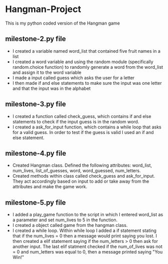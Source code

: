 # Hangman-Project
This is my python coded version of the Hangman game 

## milestone-2.py file
- I created a variable named word_list that contained five fruit names in a list
- I created a word variable and using the random module (specifically random.choice function) to randomly generate a word from the word_list and assign it to the word variable 
- I made a input called guess which asks the user for a letter 
- I then made if and else statements to make sure the input was one letter and that the input was in the alphabet

## milestone-3.py file
- I created a function called check_guess, which contains if and else statements to check if the input guess is in the random word. 
- I created a ask_for_input function, which contains a while loop that asks for a valid guess. In order to test if the guess is valid I used an if and else statement. 

## milestone-4.py file
- Created Hangman class. Defined the following attributes: word_list, num_lives, list_of_guesses, word, word_guessed, num_letters. 
- Created methods within class called check_guess and ask_for_input. They act accordingly based on input to add or take away from the attributes and make the game work. 

## milestone-5.py file
- I added a play_game function to the script in which I entered word_list as a parameter and set num_lives to 5 in the function. 
- I created a object called game from the hangman class.
- I created a while loop. Within while loop I added a if statement stating that if the num_lives = 0 then a message would print saying you lost. I then created a elif statement saying if the num_letters > 0 then ask for another input. The last elif statment checked if the num_of_lives was not = 0 and num_letters was equal to 0, then a message printed saying "You Win!"

